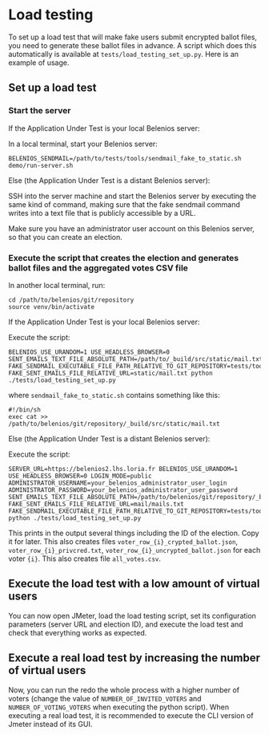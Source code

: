 # Load testing

To set up a load test that will make fake users submit encrypted ballot files, you need to generate these ballot files in advance. A script which does this automatically is available at `tests/load_testing_set_up.py`. Here is an example of usage.

## Set up a load test

### Start the server

If the Application Under Test is your local Belenios server:

In a local terminal, start your Belenios server:

```
BELENIOS_SENDMAIL=/path/to/tests/tools/sendmail_fake_to_static.sh demo/run-server.sh
```

Else (the Application Under Test is a distant Belenios server):

SSH into the server machine and start the Belenios server by executing the same kind of command, making sure that the fake sendmail command writes into a text file that is publicly accessible by a URL.

Make sure you have an administrator user account on this Belenios server, so that you can create an election.

### Execute the script that creates the election and generates ballot files and the aggregated votes CSV file

In another local terminal, run:

```
cd /path/to/belenios/git/repository
source venv/bin/activate
```

If the Application Under Test is your local Belenios server:

Execute the script:

````
BELENIOS_USE_URANDOM=1 USE_HEADLESS_BROWSER=0 SENT_EMAILS_TEXT_FILE_ABSOLUTE_PATH=/path/to/_build/src/static/mail.txt FAKE_SENDMAIL_EXECUTABLE_FILE_PATH_RELATIVE_TO_GIT_REPOSITORY=tests/tools/sendmail_fake_to_static.sh FAKE_SENT_EMAILS_FILE_RELATIVE_URL=static/mail.txt python ./tests/load_testing_set_up.py
````

where `sendmail_fake_to_static.sh` contains something like this:

```
#!/bin/sh
exec cat >> /path/to/belenios/git/repository/_build/src/static/mail.txt
```

Else (the Application Under Test is a distant Belenios server):

Execute the script:

```
SERVER_URL=https://belenios2.lhs.loria.fr BELENIOS_USE_URANDOM=1 USE_HEADLESS_BROWSER=0 LOGIN_MODE=public ADMINISTRATOR_USERNAME=your_belenios_administrator_user_login ADMINISTRATOR_PASSWORD=your_belenios_administrator_user_password SENT_EMAILS_TEXT_FILE_ABSOLUTE_PATH=/path/to/belenios/git/repository/_build/src/static/mail.txt FAKE_SENT_EMAILS_FILE_RELATIVE_URL=mail/mails.txt FAKE_SENDMAIL_EXECUTABLE_FILE_PATH_RELATIVE_TO_GIT_REPOSITORY=tests/tools/sendmail_fake_to_static.sh python ./tests/load_testing_set_up.py
```

This prints in the output several things including the ID of the election. Copy it for later. This also creates files `voter_row_{i}_crypted_ballot.json`, `voter_row_{i}_privcred.txt`, `voter_row_{i}_uncrypted_ballot.json` for each voter `{i}`. This also creates file `all_votes.csv`.

## Execute the load test with a low amount of virtual users

You can now open JMeter, load the load testing script, set its configuration parameters (server URL and election ID), and execute the load test and check that everything works as expected.

## Execute a real load test by increasing the number of virtual users

Now, you can run the redo the whole process with a higher number of voters (change the value of `NUMBER_OF_INVITED_VOTERS` and `NUMBER_OF_VOTING_VOTERS` when executing the python script). When executing a real load test, it is recommended to execute the CLI version of Jmeter instead of its GUI.

